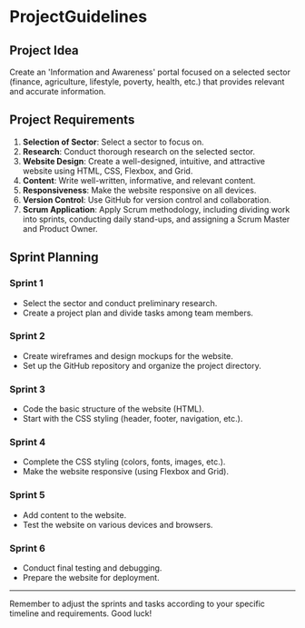 # ProjectGuidelines

## Project Idea
Create an 'Information and Awareness' portal focused on a selected sector (finance, agriculture, lifestyle, poverty, health, etc.) that provides relevant and accurate information.

## Project Requirements
1. **Selection of Sector**: Select a sector to focus on.
2. **Research**: Conduct thorough research on the selected sector.
3. **Website Design**: Create a well-designed, intuitive, and attractive website using HTML, CSS, Flexbox, and Grid.
4. **Content**: Write well-written, informative, and relevant content.
5. **Responsiveness**: Make the website responsive on all devices.
6. **Version Control**: Use GitHub for version control and collaboration.
7. **Scrum Application**: Apply Scrum methodology, including dividing work into sprints, conducting daily stand-ups, and assigning a Scrum Master and Product Owner.

## Sprint Planning
### Sprint 1
- Select the sector and conduct preliminary research.
- Create a project plan and divide tasks among team members.

### Sprint 2
- Create wireframes and design mockups for the website.
- Set up the GitHub repository and organize the project directory.

### Sprint 3
- Code the basic structure of the website (HTML).
- Start with the CSS styling (header, footer, navigation, etc.).

### Sprint 4
- Complete the CSS styling (colors, fonts, images, etc.).
- Make the website responsive (using Flexbox and Grid).

### Sprint 5
- Add content to the website.
- Test the website on various devices and browsers.

### Sprint 6
- Conduct final testing and debugging.
- Prepare the website for deployment.

---

Remember to adjust the sprints and tasks according to your specific timeline and requirements. Good luck!
